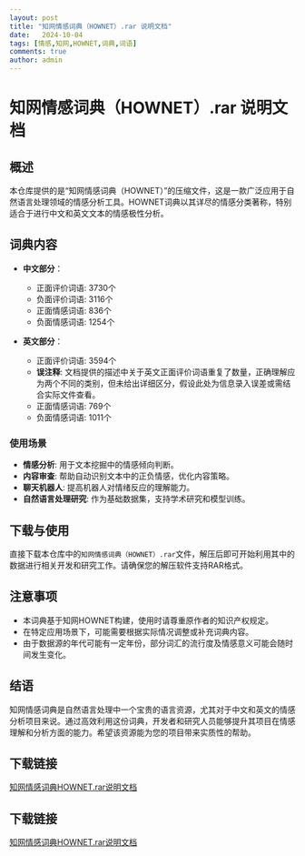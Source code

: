 ```yaml
---
layout: post
title: "知网情感词典（HOWNET）.rar 说明文档"
date:   2024-10-04
tags: [情感,知网,HOWNET,词典,词语]
comments: true
author: admin
---
```

# 知网情感词典（HOWNET）.rar 说明文档

## 概述

本仓库提供的是“知网情感词典（HOWNET）”的压缩文件，这是一款广泛应用于自然语言处理领域的情感分析工具。HOWNET词典以其详尽的情感分类著称，特别适合于进行中文和英文文本的情感极性分析。

## 词典内容

- **中文部分**：
  - 正面评价词语: 3730个
  - 负面评价词语: 3116个
  - 正面情感词语: 836个
  - 负面情感词语: 1254个

- **英文部分**：
  - 正面评价词语: 3594个
  - **误注释**: 文档提供的描述中关于英文正面评价词语重复了数量，正确理解应为两个不同的类别，但未给出详细区分，假设此处为信息录入误差或需结合实际文件查看。
  - 正面情感词语: 769个
  - 负面情感词语: 1011个

### 使用场景

- **情感分析**: 用于文本挖掘中的情感倾向判断。
- **内容审查**: 帮助自动识别文本中的正负情感，优化内容策略。
- **聊天机器人**: 提高机器人对情绪反应的理解能力。
- **自然语言处理研究**: 作为基础数据集，支持学术研究和模型训练。

## 下载与使用

直接下载本仓库中的`知网情感词典（HOWNET）.rar`文件，解压后即可开始利用其中的数据进行相关开发和研究工作。请确保您的解压软件支持RAR格式。

## 注意事项

- 本词典基于知网HOWNET构建，使用时请尊重原作者的知识产权规定。
- 在特定应用场景下，可能需要根据实际情况调整或补充词典内容。
- 由于数据源的年代可能有一定年份，部分词汇的流行度及情感意义可能会随时间发生变化。

## 结语

知网情感词典是自然语言处理中一个宝贵的语言资源，尤其对于中文和英文的情感分析项目来说。通过高效利用这份词典，开发者和研究人员能够提升其项目在情感理解和分析方面的能力。希望该资源能为您的项目带来实质性的帮助。

## 下载链接

[知网情感词典HOWNET.rar说明文档](https://pan.quark.cn/s/bcce1a5817b3)

## 下载链接

[知网情感词典HOWNET.rar说明文档](https://pan.quark.cn/s/f3a5932612a7)